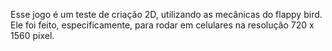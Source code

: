 Esse jogo é um teste de criação 2D, utilizando as mecânicas do flappy bird.
Ele foi feito, especificamente, para rodar em celulares na resolução 720 x 1560 pixel.
